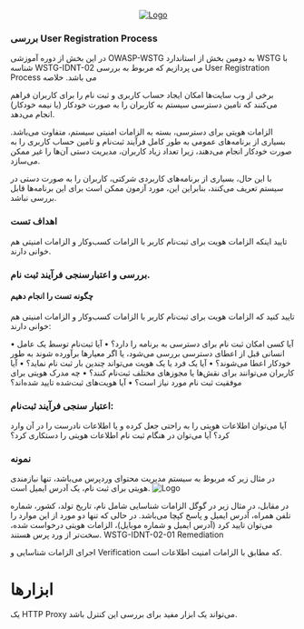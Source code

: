<!-- PROJECT LOGO -->
<br />
<div align="center">
  <a href="https://github.com/othneildrew/Best-README-Template">
    <img src="https://securityworld.ir/wp-content/uploads/2021/06/owasp-WSTG-IDNT-02.jpg" alt="Logo" >
  </a>
  </div>


### بررسی  User Registration Process

در این بخش از دوره آموزشی OWASP-WSTG به دومین بخش از استاندارد WSTG با شناسه WSTG-IDNT-02 می پردازیم که مربوط به بررسی User Registration Process می باشد.
خلاصه

برخی از وب سایت‌ها امکان ایجاد حساب کاربری و ثبت نام را برای کاربران فراهم می‌کنند که تامین دسترسی سیستم به کاربران را به صورت خودکار (‏یا نیمه خودکار) ‏انجام می‌دهد.

الزامات هویتی برای دسترسی، بسته به الزامات امنیتی سیستم، متفاوت می‌باشد. بسیاری از برنامه‌های عمومی به طور کامل فرآیند ثبت‌نام و تامین حساب کاربری را به صورت خودکار انجام می‌دهند، زیرا تعداد زیاد کاربران، مدیریت دستی آن‌ها را غیر ممکن می‌سازد.

با این حال، بسیاری از برنامه‌های کاربردی شرکتی، کاربران را به صورت دستی در سیستم تعریف می‌کنند، بنابراین این، مورد آزمون ممکن است برای این برنامه‌ها قابل بررسی نباشد.

### اهداف تست

تایید اینکه الزامات هویت برای ثبت‌نام کاربر با الزامات کسب‌وکار و الزامات امنیتی هم خوانی دارند.

### بررسی و اعتبارسنجی فرآیند ثبت‌ نام.
#### چگونه تست را انجام دهیم

تایید کنید که الزامات هویت برای ثبت‌نام کاربر با الزامات کسب‌وکار و الزامات امنیتی هم خوانی دارند:

• آیا کسی امکان ثبت نام برای دسترسی به برنامه را دارد؟
• آیا ثبت‌نام توسط یک عامل انسانی قبل از اعطای دسترسی بررسی می‌شود، یا اگر معیارها برآورده شوند به طور خودکار اعطا می‌شوند؟
• آیا یک فرد یا یک هویت می‌تواند چندین بار ثبت نام نماید؟
• آیا کاربران می‌توانند برای نقش‌ها یا مجوزهای مختلف ثبت‌نام کنند؟
• چه مدرک هویتی برای موفقیت ثبت نام مورد نیاز است؟
• آیا هویت‌های ثبت‌شده تایید شده‌اند؟

### اعتبار سنجی فرآیند ثبت‌نام:

آیا می‌توان اطلاعات هویتی را به راحتی جعل کرده و یا اطلاعات نادرست را در آن وارد کرد؟
آیا می‌توان در هنگام ثبت نام اطلاعات هویتی را دستکاری کرد؟

### نمونه

در مثال زیر که مربوط به سیستم مدیریت محتوای وردپرس می‌باشد، تنها نیازمندی هویتی برای ثبت نام، یک آدرس ایمیل است.
    <img src="https://github.com/BugHunter021/penetration-OWASP/blob/main/learn/persian/WSTG-IDNT/leeson-2/imsges/WSTG-IDNT-02-01-1024x484.jpg" alt="Logo" >

در مقابل، در مثال زیر در گوگل الزامات شناسایی شامل نام، تاریخ تولد، کشور، شماره ‌تلفن همراه، آدرس ایمیل و پاسخ کپچا می‌باشد. در حالی که تنها دو مورد از این موارد را می‌توان تایید کرد (‏آدرس ایمیل و شماره موبایل)‏، الزامات هویتی درخواست شده، سخت‌تر از ورد پرس هستند.
WSTG-IDNT-02-01
Remediation

اجرای الزامات شناسایی و Verification که مطابق با الزامات امنیت اطلاعات است.

# ابزارها

یک HTTP Proxy می‌تواند یک ابزار مفید برای بررسی این کنترل باشد.
